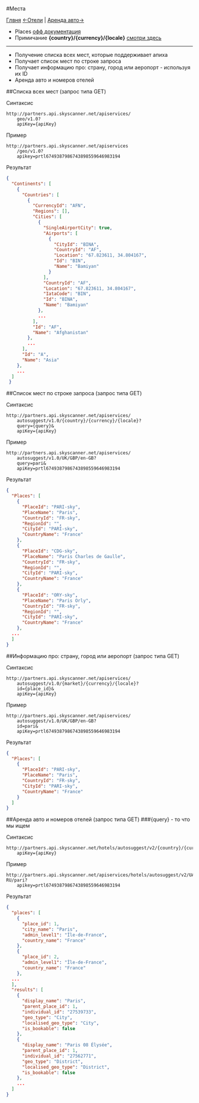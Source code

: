 #Места

[Глвня](https://github.com/tolyaganzin/skyscanner-RU) [<-Отели](https://github.com/tolyaganzin/skyscanner-RU/blob/master/hotels.md) | [Аренда авто->](https://github.com/tolyaganzin/skyscanner-RU/blob/master/carHire.md)

* Places [офф документация](https://skyscanner.github.io/slate/#places)
* Примичание **{country}/{currency}/{locale}** [смотри здесь](https://github.com/tolyaganzin/skyscanner-RU/blob/master/base.md)

--------------------------------------------------------------------------------------

* Получение списка всех мест, которые поддерживает апиха
* Получает список мест по строке запроса
* Получает информацию про: страну, город или аеропорт - используя их ID
* Аренда авто и номеров отелей


##Cписка всех мест (запрос типа GET)

Синтаксис
```
http://partners.api.skyscanner.net/apiservices/
    geo/v1.0?
    apiKey={apiKey}
```

Пример
```
http://partners.api.skyscanner.net/apiservices
    /geo/v1.0?
    apikey=prtl6749387986743898559646983194
```

Результат
```json
{
  "Continents": [
    {
      "Countries": [
        {
          "CurrencyId": "AFN",
          "Regions": [],
          "Cities": [
            {
              "SingleAirportCity": true,
              "Airports": [
                {
                  "CityId": "BINA",
                  "CountryId": "AF",
                  "Location": "67.823611, 34.804167",
                  "Id": "BIN",
                  "Name": "Bamiyan"
                }
              ],
              "CountryId": "AF",
              "Location": "67.823611, 34.804167",
              "IataCode": "BIN",
              "Id": "BINA",
              "Name": "Bamiyan"
            },
            ...
          ],
          "Id": "AF",
          "Name": "Afghanistan"
        },
        ...
      ],
      "Id": "A",
      "Name": "Asia"
    },
    ...
  ]
 }
```


##Cписок мест по строке запроса (запрос типа GET)


Синтаксис
```
http://partners.api.skyscanner.net/apiservices/
    autosuggest/v1.0/{country}/{currency}/{locale}?
    query={query}&
    apiKey={apiKey}
```

Пример
```
http://partners.api.skyscanner.net/apiservices/
    autosuggest/v1.0/UK/GBP/en-GB?
    query=pari&
    apiKey=prtl6749387986743898559646983194
```

Результат
```json
{
  "Places": [
    {
      "PlaceId": "PARI-sky",
      "PlaceName": "Paris",
      "CountryId": "FR-sky",
      "RegionId": "",
      "CityId": "PARI-sky",
      "CountryName": "France"
    },
    {
      "PlaceId": "CDG-sky",
      "PlaceName": "Paris Charles de Gaulle",
      "CountryId": "FR-sky",
      "RegionId": "",
      "CityId": "PARI-sky",
      "CountryName": "France"
    },
    {
      "PlaceId": "ORY-sky",
      "PlaceName": "Paris Orly",
      "CountryId": "FR-sky",
      "RegionId": "",
      "CityId": "PARI-sky",
      "CountryName": "France"
    },
  ...
  ]
}
```


##Информацию про: страну, город или аеропорт (запрос типа GET)

Синтаксис
```
http://partners.api.skyscanner.net/apiservices/
    autosuggest/v1.0/{market}/{currency}/{locale}?
    id={place_id}&
    apiKey={apiKey}
```

Пример
```
http://partners.api.skyscanner.net/apiservices/
    autosuggest/v1.0/UK/GBP/en-GB?
    id=pari&
    apiKey=prtl6749387986743898559646983194
```

Результат
```json
{
  "Places": [
    {
      "PlaceId": "PARI-sky",
      "PlaceName": "Paris",
      "CountryId": "FR-sky",
      "CityId": "PARI-sky",
      "CountryName": "France"
    }
  ]
}
```


##Аренда авто и номеров отелей (запрос типа GET)
###{query} - то что мы ищем

Синтаксис
```
http://partners.api.skyscanner.net/hotels/autosuggest/v2/{country}/{currency}/{locale}/{query}?
    apiKey={apiKey}
```

Пример
```
http://partners.api.skyscanner.net/apiservices/hotels/autosuggest/v2/UA/USD/ru-RU/pari?
    apikey=prtl6749387986743898559646983194
```

Результат
```json
{
  "places": [
    {
      "place_id": 1,
      "city_name": "Paris",
      "admin_level1": "Île-de-France",
      "country_name": "France"
    },
    {
      "place_id": 2,
      "admin_level1": "Île-de-France",
      "country_name": "France"
    },
  ...
  ],
  "results": [
    {
      "display_name": "Paris",
      "parent_place_id": 1,
      "individual_id": "27539733",
      "geo_type": "City",
      "localised_geo_type": "City",
      "is_bookable": false
    },
    {
      "display_name": "Paris 08 Élysée",
      "parent_place_id": 1,
      "individual_id": "27562771",
      "geo_type": "District",
      "localised_geo_type": "District",
      "is_bookable": false
    },
    ...
  ]
}
```
